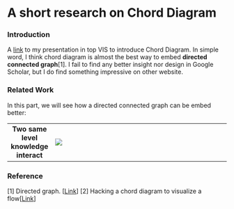# A short research on Chord Diagram

### Introduction
A [link](https://sysu-zjw.github.io/5005TopVIS/) to my presentation in top VIS to introduce Chord Diagram. 
In simple word, I think chord diagram is almost the best way to embed **directed connected graph**[1]. I fail to find any better insight nor design in Google Scholar, but I do find something impressive on other website. 

### Related Work
In this part, we will see how a directed connected graph can be embed better:

<table border=0 >
        <tr>
            <td  width="20%" align="middle" valign="middle">  <b>Two same level knowledge interact </b> </td>
            <td width="80%"> <a href="https://www2.deloitte.com/nl/nl/pages/deloitte-analytics/articles/onderwijs-resultaten-2015-state-of-the-state.html"> <img src="https://github.com/sysu-zjw/MSBD-2018Fall/blob/master/img/5005Eassy/5005E1.png"></td>
        </tr>

</table>




### Reference
[1] Directed graph. [[Link](https://en.wikipedia.org/wiki/Directed_graph)]
[2] Hacking a chord diagram to visualize a flow[[Link](https://www.visualcinnamon.com/2015/08/stretched-chord.html)]